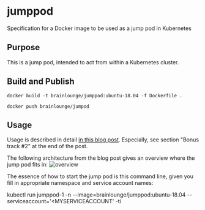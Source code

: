 # jumppod
Specification for a Docker image to be used as a jump pod in Kubernetes

## Purpose

This is a jump pod, intended to act from within a Kubernetes cluster.

## Build and Publish

`docker build -t brainlounge/jumppod:ubuntu-18.04 -f Dockerfile .`

`docker push brainlounge/jumpod`

## Usage

Usage is described in detail [in this blog post](http://blog.brainlounge.de/memoryleaks/how-to-deploy-a-jump-pod-on-kubernetes/).
Especially, see section "Bonus track #2" at the end of the post.

The following architecture from the blog post gives an overview where the jump pod fits in:
![overview](http://blog.brainlounge.de/memoryleaks/2018-11-jump-pod-on-kubernetes-overview.png)

The essence of how to start the jump pod is this command line, given you fill in appropriate namespace and service account names:

kubectl run jumppod-1 -n <MYNAMESPACE> --image=brainlounge/jumppod:ubuntu-18.04 --serviceaccount='<MYSERVICEACCOUNT' -ti

